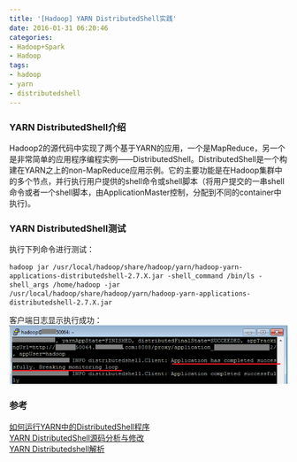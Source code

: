 ```yaml
---
title: '[Hadoop] YARN DistributedShell实践'
date: 2016-01-31 06:20:46
categories: 
- Hadoop+Spark
- Hadoop
tags: 
- hadoop
- yarn
- distributedshell
---
```

### YARN DistributedShell介绍

Hadoop2的源代码中实现了两个基于YARN的应用，一个是MapReduce，另一个是非常简单的应用程序编程实例——DistributedShell。DistributedShell是一个构建在YARN之上的non-MapReduce应用示例。它的主要功能是在Hadoop集群中的多个节点，并行执行用户提供的shell命令或shell脚本（将用户提交的一串shell命令或者一个shell脚本，由ApplicationMaster控制，分配到不同的container中执行)。

### YARN DistributedShell测试

执行下列命令进行测试：
```
hadoop jar /usr/local/hadoop/share/hadoop/yarn/hadoop-yarn-applications-distributedshell-2.7.X.jar -shell_command /bin/ls -shell_args /home/hadoop -jar /usr/local/hadoop/share/hadoop/yarn/hadoop-yarn-applications-distributedshell-2.7.X.jar
```
客户端日志显示执行成功：![[Hadoop] YARN DistributedShell实践](/images/2016/1/0026uWfMzy78uJ6xrkVb5.png)

### 参考

[如何运行YARN中的DistributedShell程序](http://dongxicheng.org/mapreduce-nextgen/how-to-run-distributedshell/)    
[YARN DistributedShell源码分析与修改](http://www.cnblogs.com/BYRans/p/5118891.html)    
[YARN Distributedshell解析](http://blog.csdn.net/lalaguozhe/article/details/10361367)    